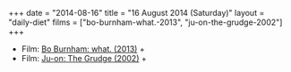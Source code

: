 +++
date = "2014-08-16"
title = "16 August 2014 (Saturday)"
layout = "daily-diet"
films = ["bo-burnham-what.-2013", "ju-on-the-grudge-2002"]
+++

<ul>
<li class="entry films">Film: <a href="/films/bo-burnham-what.-2013">Bo Burnham: what. (2013)</a> +</li>
<li class="entry films">Film: <a href="/films/ju-on-the-grudge-2002">Ju-on: The Grudge (2002)</a> +</li>
</ul>